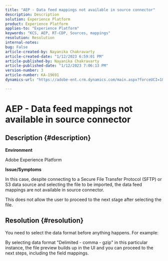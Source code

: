 ```yaml
---
title: "AEP - Data feed mappings not available in source connector"
description: Description
solution: Experience Platform
product: Experience Platform
applies-to: "Experience Platform"
keywords: "KCS, AEP, RT-CDP, Sources, mappings"
resolution: Resolution
internal-notes: 
bug: False
article-created-by: Nayanika Chakravarty
article-created-date: "1/12/2023 6:59:01 PM"
article-published-by: Nayanika Chakravarty
article-published-date: "1/12/2023 7:06:13 PM"
version-number: 3
article-number: KA-19691
dynamics-url: "https://adobe-ent.crm.dynamics.com/main.aspx?forceUCI=1&pagetype=entityrecord&etn=knowledgearticle&id=7fed6a29-ab92-ed11-aad1-6045bd006c82"

---
```

# AEP - Data feed mappings not available in source connector

## Description {#description}


<b>Environment</b>

Adobe Experience Platform

<b>Issue/Symptoms</b>

In this case, despite connecting to a Secure File Transfer Protocol (SFTP) or S3 data source and selecting the file to be imported, the data feed mappings are not available in source connector.

This does not allow the user to proceed to the next stage after selecting the file.




## Resolution {#resolution}


You need to select the data format before anything happens. For example:

By selecting data format "Delimited - comma - gzip" in this particular instance, the file preview builds up in the UI and you can proceed to the next steps, including the field mappings.
